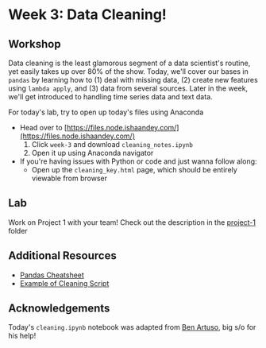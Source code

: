 # Week 3: Data Cleaning!
## Workshop 
Data cleaning is the least glamorous segment of a data scientist's routine, yet easily takes up over 80% of the show. Today, we'll cover our bases in `pandas` by learning how to (1) deal with missing data, (2) create new features using `lambda apply`, and (3) data from several sources. Later in the week, we'll get introduced to handling time series data and text data. 

For today's lab, try to open up today's files using Anaconda
- Head over to [https://files.node.ishaandey.com/](https://files.node.ishaandey.com/)
    1. Click `week-3` and download `cleaning_notes.ipynb`
    2. Open it up using Anaconda navigator
- If you're having issues with Python or code and just wanna follow along:
    - Open up the `cleaning_key.html` page, which should be entirely viewable from browser

## Lab
Work on Project 1 with your team! Check out the description in the [project-1](../project-1/) folder

## Additional Resources
- [Pandas Cheatsheet](https://pandas.pydata.org/Pandas_Cheat_Sheet.pdf)
- [Example of Cleaning Script](https://github.com/ishaandey/COVID-19/blob/master/data_clean.py)

## Acknowledgements
Today's `cleaning.ipynb` notebook was adapted from [Ben Artuso](https://github.com/benartuso/), big s/o for his help!



